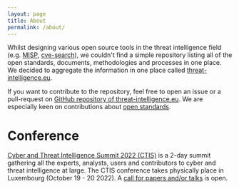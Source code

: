 ```yaml
---
layout: page
title: About
permalink: /about/
---
```


Whilst designing various open source tools in the threat intelligence field (e.g. [MISP](https://www.misp-project.org/), [cve-search](https://www.cve-search.org/)), we couldn't find a simple repository listing
all of the open standards, documents, methodologies and processes in one place. We decided to aggregate the information in one place called [threat-intelligence.eu](https://www.threat-intelligence.eu).

If you want to contribute to the repository, feel free to open an issue or a pull-request on [GitHub repository of threat-intelligence.eu](https://github.com/adulau/threat-intelligence.eu). We are especially keen on contributions about [open standards](https://fsfe.org/activities/os/def.en.html).

# Conference

[Cyber and Threat Intelligence Summit 2022 (CTIS)](https://www.cti-summit.org/) is a 2-day summit gathering all the experts, analysts, users and contributors to cyber and threat intelligence at large. The CTIS conference takes physically place in Luxembourg (October 19 - 20 2022). A [call for papers and/or talks](https://cfp.cti-summit.org/) is open.
